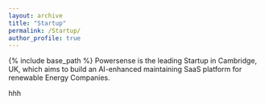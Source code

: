 ```yaml
---
layout: archive
title: "Startup"
permalink: /Startup/
author_profile: true
---
```

{% include base_path %}
Powersense is the leading Startup in Cambridge, UK, which aims to build an AI-enhanced maintaining SaaS platform for renewable Energy Companies.

hhh
